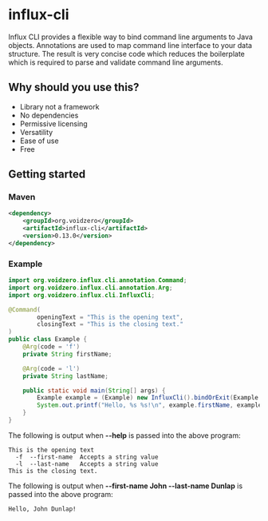 # influx-cli
Influx CLI provides a flexible way to bind command line arguments to Java objects. Annotations are used to map command line interface to your data structure. The result is very concise code which reduces the boilerplate which is required to parse and validate command line arguments.

## Why should you use this?
* Library not a framework
* No dependencies
* Permissive licensing
* Versatility
* Ease of use
* Free

## Getting started
### Maven
```xml
<dependency>
    <groupId>org.voidzero</groupId>
    <artifactId>influx-cli</artifactId>
    <version>0.13.0</version>
</dependency>
```
### Example

```java
import org.voidzero.influx.cli.annotation.Command;
import org.voidzero.influx.cli.annotation.Arg;
import org.voidzero.influx.cli.InfluxCli;

@Command(
        openingText = "This is the opening text",
        closingText = "This is the closing text."
)
public class Example {
    @Arg(code = 'f')
    private String firstName;

    @Arg(code = 'l')
    private String lastName;

    public static void main(String[] args) {
        Example example = (Example) new InfluxCli().bindOrExit(Example.class, args);
        System.out.printf("Hello, %s %s!\n", example.firstName, example.lastName);
    }
}
```

The following is output when **--help** is passed into the above program:
```text
This is the opening text
  -f  --first-name  Accepts a string value
  -l  --last-name   Accepts a string value
This is the closing text.
```

The following is output when **--first-name John --last-name Dunlap** is passed into the above program:
```text
Hello, John Dunlap!
```

